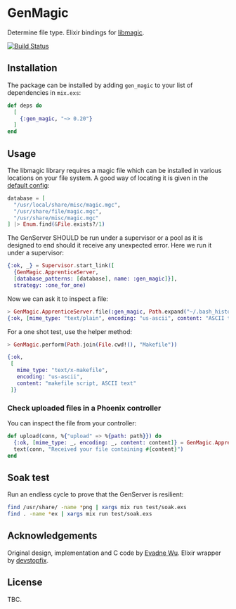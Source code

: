 # GenMagic

Determine file type. Elixir bindings for [libmagic](http://man7.org/linux/man-pages/man3/libmagic.3.html).

[![Build Status](https://travis-ci.org/evadne/gen_magic.svg?branch=master)](https://travis-ci.org/evadne/gen_magic)

## Installation

The package can be installed by adding `gen_magic` to your list of dependencies in `mix.exs`:

```elixir
def deps do
  [
    {:gen_magic, "~> 0.20"}
  ]
end
```

## Usage

The libmagic library requires a magic file which can be installed in various locations on your file system. A good way of locating it is given in the [default config](config/config.exs):

```elixir
database = [
  "/usr/local/share/misc/magic.mgc",
  "/usr/share/file/magic.mgc",
  "/usr/share/misc/magic.mgc"
] |> Enum.find(&File.exists?/1)
```

The GenServer SHOULD be run under a supervisor or a pool as it is designed to end should it receive any unexpected error. Here we run it under a supervisor:

```elixir
{:ok, _} = Supervisor.start_link([
  {GenMagic.ApprenticeServer,
  [database_patterns: [database], name: :gen_magic]}],
  strategy: :one_for_one)
```

Now we can ask it to inspect a file:

```elixir
> GenMagic.ApprenticeServer.file(:gen_magic, Path.expand("~/.bash_history"))
{:ok, [mime_type: "text/plain", encoding: "us-ascii", content: "ASCII text"]}
```

For a one shot test, use the helper method:

```elixir
> GenMagic.perform(Path.join(File.cwd!(), "Makefile"))

{:ok,
 [
   mime_type: "text/x-makefile",
   encoding: "us-ascii",
   content: "makefile script, ASCII text"
 ]}
```

### Check uploaded files in a Phoenix controller

You can inspect the file from your controller:

```elixir
def upload(conn, %{"upload" => %{path: path}}) do
  {:ok, [mime_type: _, encoding: _, content: content]} = GenMagic.ApprenticeServer.file(:gen_magic, path)
  text(conn, "Received your file containing #{content}")
end
```

## Soak test

Run an endless cycle to prove that the GenServer is resilient:

```bash
find /usr/share/ -name *png | xargs mix run test/soak.exs
find . -name *ex | xargs mix run test/soak.exs
```

## Acknowledgements

Original design, implementation and C code by [Evadne Wu](https://github.com/evadne). Elixir wrapper by [devstopfix](https://github.com/devstopfix/gen_magic).

## License

TBC.
